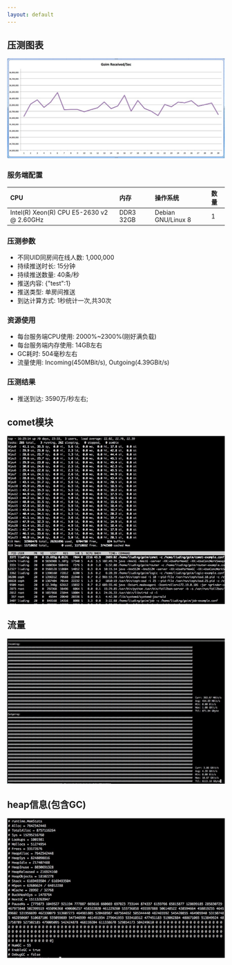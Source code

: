 ```yaml
---
layout: default
---
```


## 压测图表
![benchmark](https://raw.githubusercontent.com/Terry-Mao/goim/v2.0/docs/benchmark.jpg)

### 服务端配置

| CPU | 内存 | 操作系统 | 数量 |
|:----|:-----|:---------|:-----|
| Intel(R) Xeon(R) CPU E5-2630 v2 @ 2.60GHz  | DDR3 32GB | Debian GNU/Linux 8 | 1 |

### 压测参数
* 不同UID同房间在线人数: 1,000,000
* 持续推送时长: 15分钟
* 持续推送数量: 40条/秒
* 推送内容: {"test":1}
* 推送类型: 单房间推送
* 到达计算方式: 1秒统计一次,共30次

### 资源使用
* 每台服务端CPU使用: 2000%~2300%(刚好满负载)
* 每台服务端内存使用: 14GB左右
* GC耗时: 504毫秒左右
* 流量使用: Incoming(450MBit/s), Outgoing(4.39GBit/s)

### 压测结果
* 推送到达: 3590万/秒左右;

## comet模块
![benchmark-comet](https://raw.githubusercontent.com/Terry-Mao/goim/v2.0/docs/benchmark-comet.jpg)

## 流量
![benchmark-flow](https://raw.githubusercontent.com/Terry-Mao/goim/v2.0/docs/benchmark-flow.jpg)

## heap信息(包含GC)
![benchmark-flow](https://raw.githubusercontent.com/Terry-Mao/goim/v2.0/docs/benchmark-heap.jpg)

